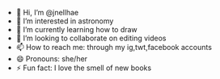 - 👋 Hi, I’m @jnellhae
- 👀 I’m interested in astronomy
- 🌱 I’m currently learning how to draw
- 💞️ I’m looking to collaborate on editing videos
- 📫 How to reach me: through my ig,twt,facebook accounts
- 😄 Pronouns: she/her
- ⚡ Fun fact: I love the smell of new books

<!---
jnellhae/jnellhae is a ✨ special ✨ repository because its `README.md` (this file) appears on your GitHub profile.
You can click the Preview link to take a look at your changes.
--->
